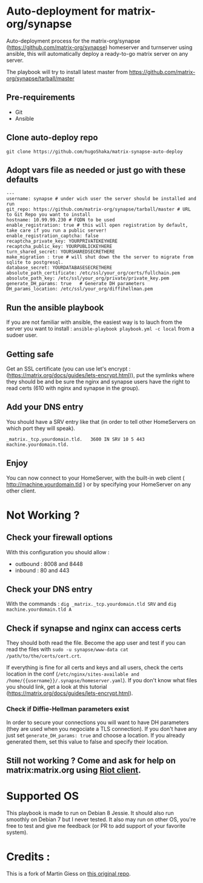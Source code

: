 # Auto-deployment for matrix-org/synapse

Auto-deployment process for the matrix-org/synapse (https://github.com/matrix-org/synapse) homeserver and turnserver using  ansible, this will automatically deploy a ready-to-go matrix server on any server.

The playbook will try to install latest master from https://github.com/matrix-org/synapse/tarball/master

## Pre-requirements
* Git
* Ansible

## Clone auto-deploy repo

    git clone https://github.com/hugoShaka/matrix-synapse-auto-deploy

## Adopt vars file as needed or just go with these defaults

    ---
    username: synapse # under wich user the server should be installed and run
    git_repo: https://github.com/matrix-org/synapse/tarball/master # URL to Git Repo you want to install
    hostname: 10.99.99.230 # FQDN to be used
    enable_registration: true # this will open registration by default, take care if you run a public server!
    enable_registration_captcha: false
    recaptcha_private_key: YOURPRIVATEKEYHERE
    recaptcha_public_key: YOURPUBLICKEYHERE
    turn_shared_secret: YOURSHAREDSECRETHERE
    make_migration : true # will shut down the the server to migrate from sqlite to postgresql.
    database_secret: YOURDATABASESECRETHERE
    absolute_path_certificate: /etc/ssl/your_org/certs/fullchain.pem
    absolute_path_key: /etc/ssl/your_org/private/private_key.pem
    generate_DH_params: true   # Generate DH parameters
    DH_params_location: /etc/ssl/your_org/diffihellman.pem


## Run the ansible playbook

If you are not familiar with ansible, the easiest way is to lauch from the server you want to install : `ansible-playbook playbook.yml -c local` from a sudoer user.


## Getting safe

Get an SSL certificate (you can use let's encrypt : (https://matrix.org/docs/guides/lets-encrypt.html)), put the symlinks where they should be and be sure the nginx and synapse users have the right to read certs (610 with nginx and synapse in the group).

## Add your DNS entry

You should have a SRV entry like that (in order to tell other HomeServers on which port they will speak).

`_matrix._tcp.yourdomain.tld.	3600 IN	SRV 10 5 443 machine.yourdomain.tld.`


## Enjoy

You can now connect to your HomeServer, with the built-in web client ( http://machine.yourdomain.tld ) or by specifying your HomeServer on any other client.

# Not Working ?

## Check your firewall options

With this configuration you should allow :
- outbound : 8008 and 8448
- inbound : 80 and 443

## Check your DNS entry

With the commands :
`dig _matrix._tcp.yourdomain.tld SRV` and `dig machine.yourdomain.tld A`

## Check if synapse and nginx can access certs

They should both read the file. Become the app user and test if you can read the files with `sudo -u synapse/www-data cat /path/to/the/certs/cert.crt`.

If everything is fine for all certs and keys and all users, check the certs location in the conf (`/etc/nginx/sites-available and /home/{{username}}/.synapse/homeserver.yaml`). If you don't know what files you should link, get a look at this tutorial (https://matrix.org/docs/guides/lets-encrypt.html).

### Check if Diffie-Hellman parameters exist

In order to secure your connections you will want to have DH parameters (they are used when you negociate a TLS connection). If you don't have any just set `generate_DH_params: true` and choose a location. If you already generated them, set this value to false and specify their location.

## Still not working ? Come and ask for help on matrix:matrix.org using [Riot client](http://riot.im).

# Supported OS

This playbook is made to run on Debian 8 Jessie. It should also run smoothly on Debian 7 but I never tested.
It also may run on other OS, you're free to test and give me feedback (or PR to add support of your favorite system).

# Credits :
This is a fork of Martin Giess on [this original repo](https://github.com/EMnify/matrix-synapse-auto-deploy).
